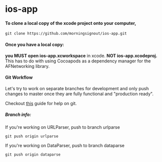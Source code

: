 # ios-app

#### To clone a local copy of the xcode project onto your computer,
`git clone https://github.com/morningsignout/ios-app.git`


#### Once you have a local copy:
**you MUST open ios-app.xcworkspace** in xcode. **NOT ios-app.xcodeproj.** This has to do with using Cocoapods as a dependency manager for the AFNetworking library.


#### Git Workflow
Let's try to work on separate branches for development and only push changes to master once they are fully functional and "production ready".

Checkout [this](http://rogerdudler.github.io/git-guide/) guide for help on git. 

##### Branch info:
If you're working on URLParser, push to branch urlparse

`git push origin urlparse`

If you're working on DataParser, push to branch dataparse

`git push origin dataparse`
